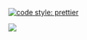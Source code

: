 [![code style: prettier](https://img.shields.io/badge/code_style-prettier-ff69b4.svg?style=flat-square)](https://github.com/prettier/prettier)

<a href="https://codeclimate.com/github/Meetyouafter/webpack-test/maintainability"><img src="https://api.codeclimate.com/v1/badges/c9ec0000c4a078dc04c3/maintainability" /></a>